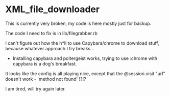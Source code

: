 # XML_file_downloader

This is currently very broken, my code is here mostly just for backup. 

The code I need to fix is in lib/filegrabber.rb 

I can't figure out how the h*ll to use Capybara/chrome to download stuff, because whatever approach I try breaks... 

- Installing capybara and poltergeist works, trying to use :chrome with capybara is a dog's breakfast. 

It looks like the config is all playing nice, except that the @session.visit "url" doesn't work - 'method not found' !?!?

I am tired, will try again later. 
